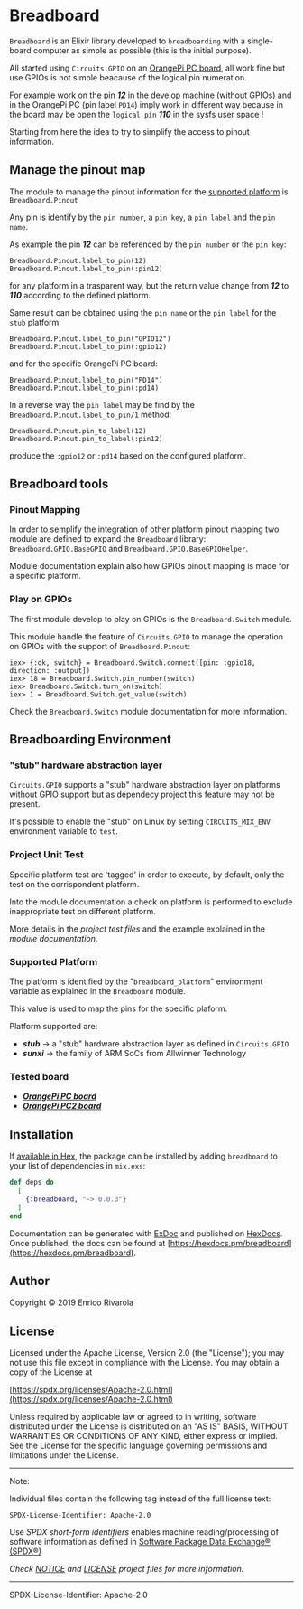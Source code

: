# Breadboard

`Breadboard` is an Elixir library developed to `breadboarding` with a single-board computer as simple as possible (this is the initial purpose).

All started using `Circuits.GPIO` on an [OrangePi PC board](http://www.orangepi.org/orangepipc/), all work fine but use GPIOs is not simple beacause of the logical pin numeration.

For example work on the pin ***12*** in the develop machine (without GPIOs) and in the OrangePi PC (pin label `PD14`) imply work in different way because in the board may be open the `logical pin` ***110*** in the sysfs user space !

Starting from here the idea to try to simplify the access to pinout information.


## Manage the pinout map
The module to manage the pinout information for the [supported platform](#supported-platform) is `Breadboard.Pinout`

Any pin is identify by the `pin number`, a `pin key`, a `pin label` and the `pin name`.

As example the pin ***12*** can be referenced by the `pin number` or the `pin key`:

```
Breadboard.Pinout.label_to_pin(12)
Breadboard.Pinout.label_to_pin(:pin12)
```

for any platform in a trasparent way, but the return value change from ***12*** to ***110*** according to the defined platform.

Same result can be obtained using the `pin name` or the `pin label` for the `stub` platform:
```
Breadboard.Pinout.label_to_pin("GPIO12")
Breadboard.Pinout.label_to_pin(:gpio12)
```

and for the specific OrangePi PC board:

```
Breadboard.Pinout.label_to_pin("PD14")
Breadboard.Pinout.label_to_pin(:pd14)
```

In a reverse way the `pin label` may be find by the `Breadboard.Pinout.label_to_pin/1` method:

```
Breadboard.Pinout.pin_to_label(12)
Breadboard.Pinout.pin_to_label(:pin12)
```

produce the `:gpio12` or `:pd14` based on the configured platform.

## Breadboard tools

### Pinout Mapping
In order to semplify the integration of other platform pinout mapping two module are defined to expand the `Breadboard` library: `Breadboard.GPIO.BaseGPIO` and `Breadboard.GPIO.BaseGPIOHelper`.

Module documentation explain also how GPIOs pinout mapping is made for a specific platform.

### Play on GPIOs
The first module develop to play on GPIOs is the `Breadboard.Switch` module.

This module handle the feature of `Circuits.GPIO` to manage the operation on GPIOs with the support of `Breadboard.Pinout`:

```
iex> {:ok, switch} = Breadboard.Switch.connect([pin: :gpio18, direction: :output])
iex> 18 = Breadboard.Switch.pin_number(switch)
iex> Breadboard.Switch.turn_on(switch)
iex> 1 = Breadboard.Switch.get_value(switch)
```

Check the `Breadboard.Switch` module documentation for more information.

## Breadboarding Environment

### "stub" hardware abstraction layer
`Circuits.GPIO` supports a "stub" hardware abstraction layer on platforms without GPIO support but as dependecy project this feature may not be present.

It's possible to enable the "stub" on Linux by setting `CIRCUITS_MIX_ENV` environment variable to `test`.

### Project Unit Test
Specific platform test are 'tagged' in order to execute, by default, only the test on the corrispondent platform.

Into the module documentation a check on platform is performed to exclude inappropriate test on different platform.

More details in the *project test files* and the example explained in the *module documentation*.

### Supported Platform
The platform is identified by the "`breadboard_platform`" environment variable as explained in the `Breadboard` module.

This value is used to map the pins for the specific plaform.

Platform supported are:

* ***stub*** -> a "stub" hardware abstraction layer as defined in `Circuits.GPIO`
* ***sunxi*** -> the family of ARM SoCs from Allwinner Technology


### Tested board
- [***OrangePi PC board***](http://www.orangepi.org/orangepipc/)
- [***OrangePi PC2 board***](http://www.orangepi.org/orangepipc2/)


## Installation

If [available in Hex](https://hex.pm/docs/publish), the package can be installed
by adding `breadboard` to your list of dependencies in `mix.exs`:

```elixir
def deps do
  [
    {:breadboard, "~> 0.0.3"}
  ]
end
```

Documentation can be generated with [ExDoc](https://github.com/elixir-lang/ex_doc)
and published on [HexDocs](https://hexdocs.pm). Once published, the docs can
be found at [https://hexdocs.pm/breadboard](https://hexdocs.pm/breadboard).

## Author

Copyright © 2019 Enrico Rivarola

## License

Licensed under the Apache License, Version 2.0 (the "License");
you may not use this file except in compliance with the License.
You may obtain a copy of the License at

[https://spdx.org/licenses/Apache-2.0.html](https://spdx.org/licenses/Apache-2.0.html)

Unless required by applicable law or agreed to in writing, software
distributed under the License is distributed on an "AS IS" BASIS,
WITHOUT WARRANTIES OR CONDITIONS OF ANY KIND, either express or implied.
See the License for the specific language governing permissions and
limitations under the License.


---
Note:

Individual files contain the following tag instead of the full license text:

`SPDX-License-Identifier: Apache-2.0`

Use *SPDX short-form identifiers* enables machine reading/processing of software information as defined in [Software Package Data Exchange® (SPDX®)](https://spdx.org)


*Check [NOTICE](NOTICE) and [LICENSE](LICENSE) project files for more information.*

---


SPDX-License-Identifier: Apache-2.0

